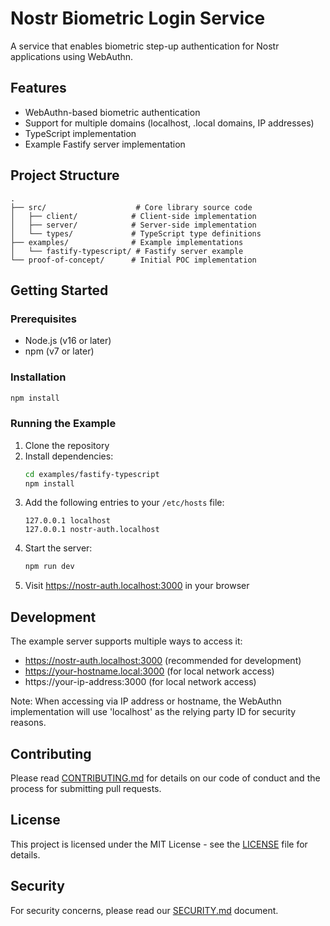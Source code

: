 # Nostr Biometric Login Service

A service that enables biometric step-up authentication for Nostr applications using WebAuthn.

## Features

- WebAuthn-based biometric authentication
- Support for multiple domains (localhost, .local domains, IP addresses)
- TypeScript implementation
- Example Fastify server implementation

## Project Structure

```
.
├── src/                    # Core library source code
│   ├── client/            # Client-side implementation
│   ├── server/            # Server-side implementation
│   └── types/             # TypeScript type definitions
├── examples/              # Example implementations
│   └── fastify-typescript/ # Fastify server example
└── proof-of-concept/      # Initial POC implementation
```

## Getting Started

### Prerequisites

- Node.js (v16 or later)
- npm (v7 or later)

### Installation

```bash
npm install
```

### Running the Example

1. Clone the repository
2. Install dependencies:
   ```bash
   cd examples/fastify-typescript
   npm install
   ```
3. Add the following entries to your `/etc/hosts` file:
   ```
   127.0.0.1 localhost
   127.0.0.1 nostr-auth.localhost
   ```
4. Start the server:
   ```bash
   npm run dev
   ```
5. Visit https://nostr-auth.localhost:3000 in your browser

## Development

The example server supports multiple ways to access it:
- https://nostr-auth.localhost:3000 (recommended for development)
- https://your-hostname.local:3000 (for local network access)
- https://your-ip-address:3000 (for local network access)

Note: When accessing via IP address or hostname, the WebAuthn implementation will use 'localhost' as the relying party ID for security reasons.

## Contributing

Please read [CONTRIBUTING.md](CONTRIBUTING.md) for details on our code of conduct and the process for submitting pull requests.

## License

This project is licensed under the MIT License - see the [LICENSE](LICENSE) file for details.

## Security

For security concerns, please read our [SECURITY.md](SECURITY.md) document.
